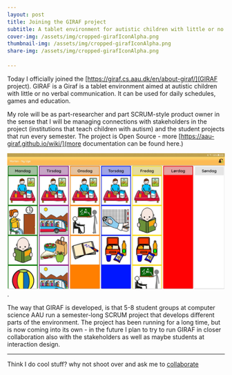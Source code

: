 ```yaml
---
layout: post
title: Joining the GIRAF project
subtitle: A tablet environment for autistic children with little or no verbal communication
cover-img: /assets/img/cropped-girafIconAlpha.png
thumbnail-img: /assets/img/cropped-girafIconAlpha.png
share-img: /assets/img/cropped-girafIconAlpha.png

---
```

Today I officially joined the [https://giraf.cs.aau.dk/en/about-giraf/](GIRAF project). GIRAF is a Giraf is a tablet environment aimed at autistic children with little or no verbal communication. It can be used for daily schedules, games and education. 

My role will be as part-researcher and part SCRUM-style product owner in the sense that I will be managing connections with stakeholders in the project (institutions that teach children with autism) and the student projects that run every semester. The project is Open Source - more [https://aau-giraf.github.io/wiki/](more documentation can be found here.) 

![The GIRAF system showing a PECS system running GIRAF](/assets/img/girafgfx.jpg "The GIRAF system showing a PECS system running GIRAF").

The way that GIRAF is developed, is that 5-8 student groups at computer science AAU run a semester-long SCRUM project that develops different parts of the environment. The project has been running for a long time, but is now coming into its own - in the future I plan to try to run GIRAF in closer collaboration also with the stakeholders as well as maybe students at interaction design.

--------------------

Think I do cool stuff? why not shoot over and ask me to [collaborate](../collaborate)

